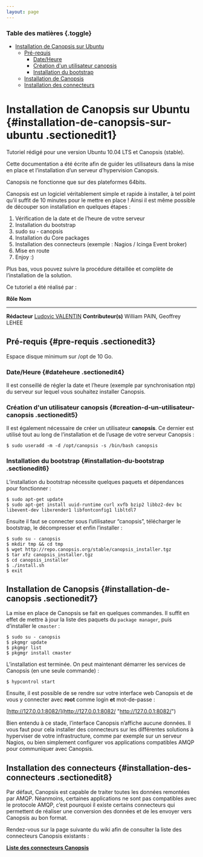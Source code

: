 ```yaml
---
layout: page
---
```


### Table des matières {.toggle}

-   [Installation de Canopsis sur
    Ubuntu](canopsis-ubuntu-install.html#installation-de-canopsis-sur-ubuntu)
    -   [Pré-requis](canopsis-ubuntu-install.html#pre-requis)
        -   [Date/Heure](canopsis-ubuntu-install.html#dateheure)
        -   [Création d'un utilisateur
            canopsis](canopsis-ubuntu-install.html#creation-d-un-utilisateur-canopsis)
        -   [Installation du
            bootstrap](canopsis-ubuntu-install.html#installation-du-bootstrap)
    -   [Installation de
        Canopsis](canopsis-ubuntu-install.html#installation-de-canopsis)
    -   [Installation des
        connecteurs](canopsis-ubuntu-install.html#installation-des-connecteurs)

Installation de Canopsis sur Ubuntu {#installation-de-canopsis-sur-ubuntu .sectionedit1}
===================================

Tutoriel rédigé pour une version Ubuntu 10.04 LTS et Canopsis (stable).

Cette documentation a été écrite afin de guider les utilisateurs dans la
mise en place et l’installation d’un serveur d’hypervision Canopsis.

Canopsis ne fonctionne que sur des plateformes 64bits.

Canopsis est un logiciel véritablement simple et rapide à installer, à
tel point qu’il suffit de 10 minutes pour le mettre en place ! Ainsi il
est même possible de découper son installation en quelques étapes :

1.  Vérification de la date et de l’heure de votre serveur
2.  Installation du bootstrap
3.  sudo su - canopsis
4.  Installation du Core packages
5.  Installation des connecteurs (exemple : Nagios / Icinga Event
    broker)
6.  Mise en route
7.  Enjoy :)

Plus bas, vous pouvez suivre la procédure détaillée et complète de
l’installation de la solution.

Ce tutoriel a été réalisé par :

  **Rôle**              **Nom**
  --------------------- ---------------------------------------------------------------------------------------------------------------------------------------------------------
  **Rédacteur**         [Ludovic VALENTIN](http://www.monitoring-fr.org/community/members/ludovic-valentin/ "http://www.monitoring-fr.org/community/members/ludovic-valentin/")
  **Contributeur(s)**   William PAIN, Geoffrey LEHEE

Pré-requis {#pre-requis .sectionedit3}
----------

Espace disque minimum sur /opt de 10 Go.

### Date/Heure {#dateheure .sectionedit4}

Il est conseillé de régler la date et l’heure (exemple par
synchronisation ntp) du serveur sur lequel vous souhaitez installer
Canopsis.

### Création d'un utilisateur canopsis {#creation-d-un-utilisateur-canopsis .sectionedit5}

Il est également nécessaire de créer un utilisateur **canopsis**. Ce
dernier est utilisé tout au long de l’installation et de l’usage de
votre serveur Canopsis :

~~~~ {.code}
$ sudo useradd -m -d /opt/canopsis -s /bin/bash canopsis
~~~~

### Installation du bootstrap {#installation-du-bootstrap .sectionedit6}

L’installation du bootstrap nécessite quelques paquets et dépendances
pour fonctionner :

~~~~ {.code}
$ sudo apt-get update
$ sudo apt-get install uuid-runtime curl xvfb bzip2 libbz2-dev bc libevent-dev libxrender1 libfontconfig1 libltdl7 
~~~~

Ensuite il faut se connecter sous l’utilisateur “canopsis”, télécharger
le bootstrap, le décompresser et enfin l’installer :

~~~~ {.code}
$ sudo su - canopsis
$ mkdir tmp && cd tmp
$ wget http://repo.canopsis.org/stable/canopsis_installer.tgz
$ tar xfz canopsis_installer.tgz
$ cd canopsis_installer
$ ./install.sh
$ exit
~~~~

Installation de Canopsis {#installation-de-canopsis .sectionedit7}
------------------------

La mise en place de Canopsis se fait en quelques commandes. Il suffit en
effet de mettre à jour la liste des paquets du `package manager`, puis
d’installer le `cmaster` :

~~~~ {.code}
$ sudo su - canopsis
$ pkgmgr update
$ pkgmgr list
$ pkgmgr install cmaster
~~~~

L’installation est terminée. On peut maintenant démarrer les services de
Canopsis (en une seule commande) :

~~~~ {.code}
$ hypcontrol start
~~~~

Ensuite, il est possible de se rendre sur votre interface web Canopsis
et de vous y connecter avec **root** comme login **et** mot-de-passe :

[http://127.0.0.1:8082/](http://127.0.0.1:8082/ "http://127.0.0.1:8082/")

Bien entendu à ce stade, l’interface Canopsis n’affiche aucune données.
Il vous faut pour cela installer des connecteurs sur les différentes
solutions à hyperviser de votre infrastructure, comme par exemple sur un
serveur Nagios, ou bien simplement configurer vos applications
compatibles AMQP pour communiquer avec Canopsis.

Installation des connecteurs {#installation-des-connecteurs .sectionedit8}
----------------------------

Par défaut, Canopsis est capable de traiter toutes les données remontées
par AMQP. Néanmoins, certaines applications ne sont pas compatibles avec
le protocole AMQP, c’est pourquoi il existe certains connecteurs qui
permettent de réaliser une conversion des données et de les envoyer vers
Canopsis au bon format.

Rendez-vous sur la page suivante du wiki afin de consulter la liste des
connecteurs Canopsis existants :

**[Liste des connecteurs
Canopsis](../../../canopsis/canopsis-connectors.html "canopsis:canopsis-connectors")**
